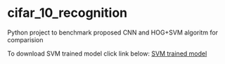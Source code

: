 # cifar_10_recognition

Python project to benchmark proposed CNN and HOG+SVM algoritm for comparision

To download SVM trained model click link below:
[SVM trained model](https://www.dropbox.com/s/ojb8aorhtrzcvpi/simple_svm_04753.pkl?dl=0)

